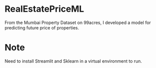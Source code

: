 # RealEstatePriceML
From the Mumbai Property Dataset on 99acres, I developed a model for predicting future price of properties.
# Note
Need to install Streamlit and Sklearn in a virtual environment to run.
